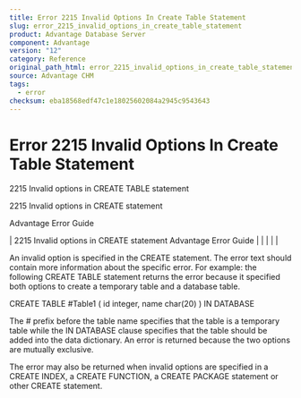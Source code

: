 ```yaml
---
title: Error 2215 Invalid Options In Create Table Statement
slug: error_2215_invalid_options_in_create_table_statement
product: Advantage Database Server
component: Advantage
version: "12"
category: Reference
original_path_html: error_2215_invalid_options_in_create_table_statement.htm
source: Advantage CHM
tags:
  - error
checksum: eba18568edf47c1e18025602084a2945c9543643
---
```


# Error 2215 Invalid Options In Create Table Statement

2215 Invalid options in CREATE TABLE statement

2215 Invalid options in CREATE statement

Advantage Error Guide

| 2215 Invalid options in CREATE statement  Advantage Error Guide |  |  |  |  |

An invalid option is specified in the CREATE statement. The error text should contain more information about the specific error. For example: the following CREATE TABLE statement returns the error because it specified both options to create a temporary table and a database table.

CREATE TABLE #Table1 ( id integer, name char(20) ) IN DATABASE

The # prefix before the table name specifies that the table is a temporary table while the IN DATABASE clause specifies that the table should be added into the data dictionary. An error is returned because the two options are mutually exclusive.

The error may also be returned when invalid options are specified in a CREATE INDEX, a CREATE FUNCTION, a CREATE PACKAGE statement or other CREATE statement.
